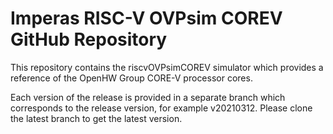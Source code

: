# Imperas RISC-V OVPsim COREV GitHub Repository

This repository contains the riscvOVPsimCOREV simulator which provides a reference of the OpenHW Group CORE-V processor cores.

Each version of the release is provided in a separate branch which corresponds to the release version, for example v20210312.
Please clone the latest branch to get the latest version.
